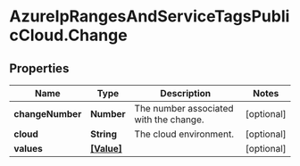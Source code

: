 # AzureIpRangesAndServiceTagsPublicCloud.Change

## Properties

Name | Type | Description | Notes
------------ | ------------- | ------------- | -------------
**changeNumber** | **Number** | The number associated with the change. | [optional] 
**cloud** | **String** | The cloud environment. | [optional] 
**values** | [**[Value]**](Value.md) |  | [optional] 


